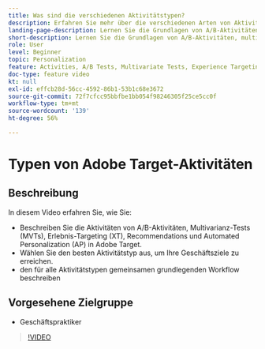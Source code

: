 ```yaml
---
title: Was sind die verschiedenen Aktivitätstypen?
description: Erfahren Sie mehr über die verschiedenen Arten von Aktivitäten in Adobe Target und wie diese zur Erreichung Ihrer Ziele beitragen können. Sehen Sie sich dieses Video mit Informationen zu den Grundlagen von A/B-Aktivitäten, multivariante Tests (MVTs), Recommendations sowie von Aktivitäten zu Experience Targeting (XT) und Automated Personalization (AP) an.
landing-page-description: Lernen Sie die Grundlagen von A/B-Aktivitäten, multivariaten Tests, Experience Targeting-Aktivitäten, Recommendations und Aktivitäten zu Automated Personalization kennen.
short-description: Lernen Sie die Grundlagen von A/B-Aktivitäten, multivariaten Tests, Experience Targeting-Aktivitäten, Recommendations und Aktivitäten zu Automated Personalization kennen.
role: User
level: Beginner
topic: Personalization
feature: Activities, A/B Tests, Multivariate Tests, Experience Targeting, Recommendations, Automated Personalization, Visual Experience Composer (VEC)
doc-type: feature video
kt: null
exl-id: effcb28d-56cc-4592-86b1-53b1c68e3672
source-git-commit: 72f7cfcc95bbfbe1bb054f98246305f25ce5cc0f
workflow-type: tm+mt
source-wordcount: '139'
ht-degree: 56%

---
```


# Typen von Adobe Target-Aktivitäten

## Beschreibung

In diesem Video erfahren Sie, wie Sie:

* Beschreiben Sie die Aktivitäten von A/B-Aktivitäten, Multivarianz-Tests (MVTs), Erlebnis-Targeting (XT), Recommendations und Automated Personalization (AP) in Adobe Target.
* Wählen Sie den besten Aktivitätstyp aus, um Ihre Geschäftsziele zu erreichen.
* den für alle Aktivitätstypen gemeinsamen grundlegenden Workflow beschreiben

## Vorgesehene Zielgruppe

* Geschäftspraktiker

>[!VIDEO](https://video.tv.adobe.com/v/17386/?quality=12)
